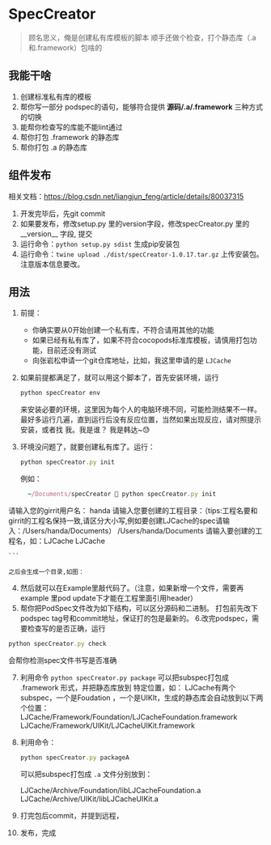 # SpecCreator

> 顾名思义，俺是创建私有库模板的脚本
> 顺手还做个检查，打个静态库（.a 和.framework）包啥的

## 我能干啥

1. 创建标准私有库的模板
2. 帮你写一部分 podspec的语句，能够符合提供 **源码/.a/.framework** 三种方式的切换
3. 能帮你检查写的库能不能lint通过
4. 帮你打包 .framework 的静态库
5. 帮你打包 .a 的静态库


## 组件发布
相关文档：https://blog.csdn.net/liangjun_feng/article/details/80037315

1. 开发完毕后，先git commit
2. 如果要发布，修改setup.py 里的version字段，修改specCreator.py 里的__version__ 字段, 提交
3. 运行命令：`python setup.py sdist` 生成pip安装包
4. 运行命令：`twine upload ./dist/specCreator-1.0.17.tar.gz` 上传安装包。注意版本信息要改。

## 用法


1. 前提：
    - 你确实要从0开始创建一个私有库，不符合请用其他的功能
    - 如果已经有私有库了，如果不符合cocopods标准库模板，请慎用打包功能，目前还没有测试
    - 向张岩松申请一个git仓库地址，比如，我这里申请的是 `LJCache`

2. 如果前提都满足了，就可以用这个脚本了，首先安装环境，运行
    
    ``` ruby
    python specCreator env
    ```
    来安装必要的环境，这里因为每个人的电脑环境不同，可能检测结果不一样。最好多运行几遍，直到运行后没有反应位置，当然如果出现反应，请对照提示安装，或者找 我。我是谁？ 我是韩达~😓

3. 环境没问题了，就要创建私有库了。运行：

    ``` ruby
    python specCreator.py init
    ```
    
   例如：
   
   ``` ruby
     ~/Documents/specCreator  python specCreator.py init
请输入您的girrit用户名：
handa
请输入您要创建的工程目录：（tips:工程名要和girrit的工程名保持一致,请区分大小写,例如要创建LJCache的spec请输入：/Users/handa/Documents）
/Users/handa/Documents
请输入要创建的工程名，如：LJCache
LJCache

    ```
    
    之后会生成一个目录,如图：

4. 然后就可以在Example里敲代码了。（注意，如果新增一个文件，需要再example 里pod update下才能在工程里面引用header）
5. 帮你把PodSpec文件改为如下结构，可以区分源码和二进制。
    打包前先改下podspec tag号和commit地址，保证打的包是最新的。
6.改完podspec，需要检查写的是否正确，运行

 ``` ruby
 python specCreator.py check
 ```
 会帮你检测spec文件书写是否准确
 
7. 利用命令 `python specCreator.py package` 可以把subspec打包成 .framework 形式，并把静态库放到 特定位置，如：
   LJCache有两个subspec，一个是Foudation ，一个是UIKIt，生成的静态库会自动放到以下两个位置：
     LJCache/Framework/Foundation/LJCacheFoundation.framework
     LJCache/Framework/UIKit/LJCacheUIKit.framework
     
8. 利用命令：

    ``` ruby
    python specCreator.py packageA
    ```
    可以把subspec打包成 `.a` 文件分别放到：
    
    LJCache/Archive/Foundation/libLJCacheFoundation.a
    LJCache/Archive/UIKit/libLJCacheUIKit.a

9. 打完包后commit，并提到远程，
10. 发布，完成

